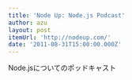 ```yaml
---
title: 'Node Up: Node.js Podcast'
author: azu
layout: post
itemUrl: 'http://nodeup.com/'
date: '2011-08-31T15:00:00.000Z'
---
```

Node.jsについてのポッドキャスト
